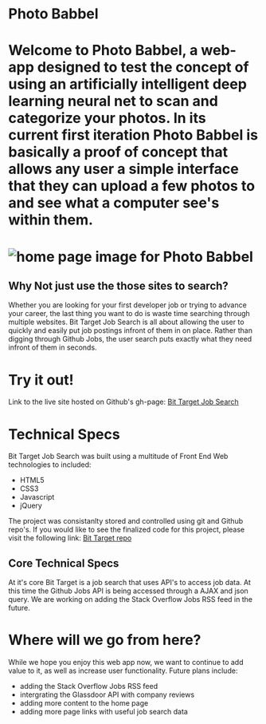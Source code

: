 Photo Babbel
=====================

Welcome to Photo Babbel, a web-app designed to test the concept
of using an artificially intelligent deep learning neural net 
to scan and categorize your photos. In its current first iteration 
Photo Babbel is basically a proof of concept that allows any user
a simple interface that they can upload a few photos to and see what 
a computer see's within them.
=====================================================================

![home page image for Photo Babbel](../public/images/photobabel_screenshot.png)
===============================================================================

Why Not just use the those sites to search?
--------------------------------------------

Whether you are looking for your first developer job
or trying to advance your career, the last thing you want
to do is waste time searching through multiple websites.
Bit Target Job Search is all about allowing the user to 
quickly and easily put job postings infront of them in 
on place. Rather than digging through Github Jobs,
the user search puts exactly what they need infront of
them in seconds.



Try it out!
===========

Link to the live site hosted on Github's gh-page: [Bit Target Job Search](https://rjsabia.github.io/jobSearchApp/)



Technical Specs
===============

Bit Target Job Search was built using a multitude of 
Front End Web technologies to included:

- HTML5
- CSS3
- Javascript
- jQuery

The project was consistanlty stored and controlled using 
git and Github repo's. If you would like to see the 
finalized code for this project, please visit the following 
link: [Bit Target repo](https://github.com/rjsabia/jobSearchApp/tree/gh-pages)

Core Technical Specs
--------------------

At it's core Bit Target is a job search that uses API's to 
access job data. At this time the Github Jobs API is being 
accessed through a AJAX and json query. We are working on 
adding the Stack Overflow Jobs RSS feed in the future.



Where will we go from here?
===========================

While we hope you enjoy this web app now, we want
to continue to add value to it, as well as increase 
user functionality. Future plans include:

- adding the Stack Overflow Jobs RSS feed
- intergrating the Glassdoor API with company reviews
- adding more content to the home page
- adding more page links with useful job search data  

